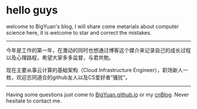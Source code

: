 # hello guys

welcome to BigYuan's blog, I will share come metarials about computer science here, it is welcome to star and correct the mistakes.

----
今年是工作的第一年，在激动的同时也想通过博客这个媒介来记录自己的成长过程以及心理路程，希望大家多多监督，与君共勉。

现在主要从事云计算的基础架构（Cloud Infrastructure Engineer），职场新人一枚，欢迎志同道合的github友人以及CS爱好者“骚扰”。














----
Having some questions just come to [BigYuan.github.io](https://github.com/kyleyuanmh) or my [cnBlog](https://www.cnblogs.com/yuanmh/). Never hesitate to contact me.
